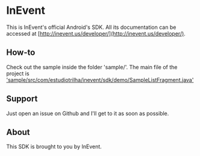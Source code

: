 InEvent
========

This is InEvent's official Android's SDK. All its documentation can be accessed at [http://inevent.us/developer/](http://inevent.us/developer/).

How-to
--------
Check out the sample inside the folder 'sample/'. The main file of the project is ['sample/src/com/estudiotrilha/inevent/sdk/demo/SampleListFragment.java'](https://github.com/estudiotrilha/InEvent-android-sdk/blob/master/sample/src/com/estudiotrilha/inevent/sdk/demo/SampleListFragment.java)

Support
--------
Just open an issue on Github and I'll get to it as soon as possible.

About
--------
This SDK is brought to you by InEvent.

